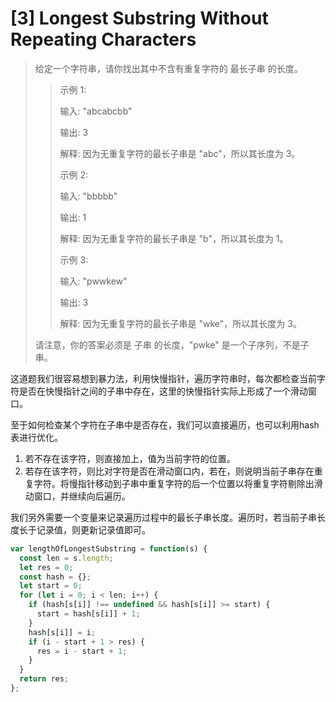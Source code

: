 # [3] Longest Substring Without Repeating Characters

>给定一个字符串，请你找出其中不含有重复字符的 最长子串 的长度。
>
>>示例 1:
>>
>>输入: "abcabcbb"
>>
>>输出: 3
>>
>>解释: 因为无重复字符的最长子串是 "abc"，所以其长度为 3。
>>
>>示例 2:
>>
>>输入: "bbbbb"
>>
>>输出: 1
>>
>>解释: 因为无重复字符的最长子串是 "b"，所以其长度为 1。
>>
>>示例 3:
>>
>>输入: "pwwkew"
>>
>>输出: 3
>>
>>解释: 因为无重复字符的最长子串是 "wke"，所以其长度为 3。
>
>请注意，你的答案必须是 子串 的长度，"pwke" 是一个子序列，不是子串。

这道题我们很容易想到暴力法，利用快慢指针，遍历字符串时，每次都检查当前字符是否在快慢指针之间的子串中存在，这里的快慢指针实际上形成了一个滑动窗口。

至于如何检查某个字符在子串中是否存在，我们可以直接遍历，也可以利用hash表进行优化。

1. 若不存在该字符，则直接加上，值为当前字符的位置。
2. 若存在该字符，则比对字符是否在滑动窗口内，若在，则说明当前子串存在重复字符。将慢指针移动到子串中重复字符的后一个位置以将重复字符剔除出滑动窗口，并继续向后遍历。

我们另外需要一个变量来记录遍历过程中的最长子串长度。遍历时，若当前子串长度长于记录值，则更新记录值即可。

```js
var lengthOfLongestSubstring = function(s) {
  const len = s.length;
  let res = 0;
  const hash = {};
  let start = 0;
  for (let i = 0; i < len; i++) {
    if (hash[s[i]] !== undefined && hash[s[i]] >= start) {
      start = hash[s[i]] + 1;
    }
    hash[s[i]] = i;
    if (i - start + 1 > res) {
      res = i - start + 1;
    }
  }
  return res;
};
```
